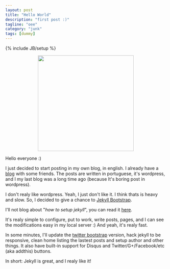 ```yaml
---
layout: post
title: "Hello World"
description: "first post :)"
tagline: "oee"
category: "junk"
tags: [dummy]
---
```

{% include JB/setup %}


<div align="center"><img width="300px" src="http://www.clutchtees.com/images/W/Hello-World-Shirt-Black-01.jpg" /></div>

Hello everyone :)

I just decided to start posting in my own blog, in english.
I already have a [blog](http://www.geekvigarista.com) with some friends. The posts are written in portuguese, it's wordpress, and I my last blog was a long time ago (because It's boring post in wordpress).

I don't realy like wordpress. Yeah, I just don't like it. I think thats is heavy and slow. So, I decided to give a chance to [Jekyll Bootstrap](http://jekyllbootstrap.com/).

I'll not blog about "*how to setup jekyll*", you can read it [here](http://jekyllbootstrap.com/).

It's realy simple to configure, put to work, write posts, pages, and I can see the modifications easy in my local server :)
And yeah, it's realy fast.

In some minutes, I'll update the [twitter bootstrap](http://twitter.github.com/bootstrap) version, hack jekyll to be responsive, clean home listing the lastest posts and setup author and other things.
It also have built-in support for Disqus and Twitter/G+/Facebook/etc (aka addthis) buttons.

In short: Jekyll is great, and I realy like it!

